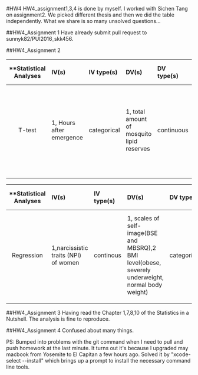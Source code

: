 #HW4
HW4_assignment1,3,4 is done by myself. I worked with Sichen Tang on assignment2. We picked different thesis and then we did the table independently. What we share is so many unsolved questions...

##HW4_Assignment 1
Have already submit pull request to sunnyk82/PUI2016_skk456. 

##HW4_Assignment 2

| **Statistical Analyses	|  IV(s)  |  IV type(s) |  DV(s)  |  DV type(s)  |  Control Var | Control Var type  | Question to be answered | _H0_ | alpha | link to paper **| 
|:----------:|:----------|:------------|:-------------|:-------------|:------------|:------------- |:------------------|:----:|:-------:|:-------|
T-test	| 1, Hours after emergence | categorical | 1, total amount of mosquito lipid reserves| continuous | 1, fed to mosquito | ratio  | 	Does Starvation decreases mosquito lipid reserves | Test groups >=  Control group | 0.05 | [Correction: Starvation Increases Insulin Sensitivity and Reduces Juvenile Hormone Synthesis in Mosquitoes](http://journals.plos.org/plosone/article?id=10.1371/journal.pone.0097054) |
  |||||||||
  

| **Statistical Analyses	|  IV(s)  |  IV type(s) |  DV(s)  |  DV type(s)  |  Control Var | Control Var type  | Question to be answered | _H0_ | alpha | link to paper **| 
|:----------:|:----------|:------------|:-------------|:-------------|:------------|:------------- |:------------------|:----:|:-------:|:-------|
Regression	| 1,narcissistic traits (NPI) of women | continous | 1, scales of self-image(BSE and MBSRQ),2 BMI level(obese, severely underweight, normal body weight)| categorical | none | nan  | 	Does narcissism has significant impact on the body image of women who are extremely underweight or obese| significance value > alpha | 0.05 | [Narcissism as a Moderator of Satisfaction with Body Image in Young Women with Extreme Underweight and Obesity](http://journals.plos.org/plosone/article?id=10.1371/journal.pone.0126724) |
  |||||||||
  
##HW4_Assignment 3
Having read the Chapter 1,7,8,10 of the Statistics in a Nutshell. The analysis is fine to reproduce.

##HW4_Assignment 4
Confused about many things. 

PS: Bumped into problems with the git command when I need to pull and push homework at the last minute. It turns out it's because I upgraded may macbook from Yosemite to EI Capitan a few hours ago. Solved it by "xcode-select --install" which brings up a prompt to install the necessary command line tools. 
